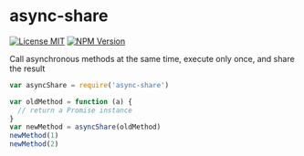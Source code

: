 # async-share

[![License MIT](https://img.shields.io/npm/l/async-share.svg)](https://github.com/zhuweiyou/async-share/blob/master/LICENSE)
[![NPM Version](https://img.shields.io/npm/v/async-share.svg)](https://www.npmjs.com/package/async-share)

Call asynchronous methods at the same time, execute only once, and share the result

```js
var asyncShare = require('async-share')

var oldMethod = function (a) {
  // return a Promise instance
}
var newMethod = asyncShare(oldMethod)
newMethod(1)
newMethod(2)
```
